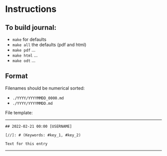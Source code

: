 
# Instructions

##  To build journal:

- `make`      for defaults
- `make all`  the defaults (pdf and html)
- `make pdf`  ... 
- `make html` ...
- `make odt`  ...


## Format

Filenames should be numerical sorted:

- `./YYYY/YYYYMMDD_0000.md`
- `./YYYY/YYYYMMDD.md`


File template:

-----

```
## 2022-02-21 00:00 [USERNAME]

[//]: # (Keywords: #key_1, #key_2)

Text for this entry

```
-----
